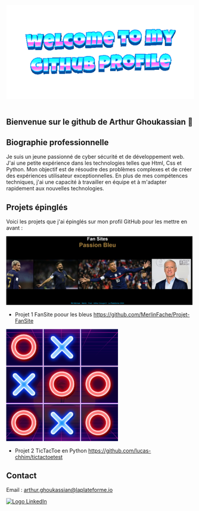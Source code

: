 <div align="center">
	<img src="welcome-header.gif" alt="welcome to my github profile">
	<br>
	<br>
</div>

## Bienvenue sur le github de Arthur Ghoukassian 👋

## Biographie professionnelle

Je suis un jeune passionné de cyber sécurité et de développement web. J'ai une petite expérience dans les technologies telles que Html, Css et Python. Mon objectif est de résoudre des problèmes complexes et de créer des expériences utilisateur exceptionnelles. En plus de mes compétences techniques, j'ai une capacité à travailler en équipe et à m'adapter rapidement aux nouvelles technologies.


## Projets épinglés

Voici les projets que j'ai épinglés sur mon profil GitHub pour les mettre en avant :

<img src="fansite.png" width="500">

- Projet 1 FanSite poour les bleus https://github.com/MerlinFache/Projet-FanSite
  
<img src="tictactoe.png" width="300">

- Projet 2 TicTacToe en Python https://github.com/lucas-chhim/tictactoetest

## Contact 
Email : arthur.ghoukassian@laplateforme.io

[![Logo LinkedIn](https://upload.wikimedia.org/wikipedia/commons/7/7a/LinkedIn_logo_initials.png)](https://www.linkedin.com/in/votre-nom-utilisateur/)


<!--
**ArthurGhoukassian/ArthurGhoukassian** is a ✨ _special_ ✨ repository because its `README.md` (this file) appears on your GitHub profile.

Here are some ideas to get you started:

- 🔭 I’m currently working on ...
- 🌱 I’m currently learning ...
- 👯 I’m looking to collaborate on ...
- 🤔 I’m looking for help with ...
- 💬 Ask me about ...
- 📫 How to reach me: ...
- 😄 Pronouns: ...
- ⚡ Fun fact: ...
-->

